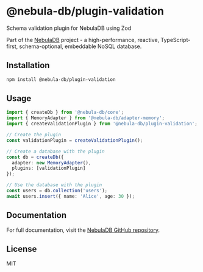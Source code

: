 # @nebula-db/plugin-validation

Schema validation plugin for NebulaDB using Zod

Part of the [NebulaDB](https://github.com/Nom-nom-hub/NebulaDB) project - a high-performance, reactive, TypeScript-first, schema-optional, embeddable NoSQL database.

## Installation

```bash
npm install @nebula-db/plugin-validation
```

## Usage

```typescript
import { createDb } from '@nebula-db/core';
import { MemoryAdapter } from '@nebula-db/adapter-memory';
import { createValidationPlugin } from '@nebula-db/plugin-validation';

// Create the plugin
const validationPlugin = createValidationPlugin();

// Create a database with the plugin
const db = createDb({
  adapter: new MemoryAdapter(),
  plugins: [validationPlugin]
});

// Use the database with the plugin
const users = db.collection('users');
await users.insert({ name: 'Alice', age: 30 });
```

## Documentation

For full documentation, visit the [NebulaDB GitHub repository](https://github.com/Nom-nom-hub/NebulaDB).

## License

MIT
